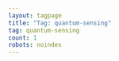 ```yaml
---
layout: tagpage
title: "Tag: quantum-sensing"
tag: quantum-sensing
count: 1
robots: noindex
---
```

